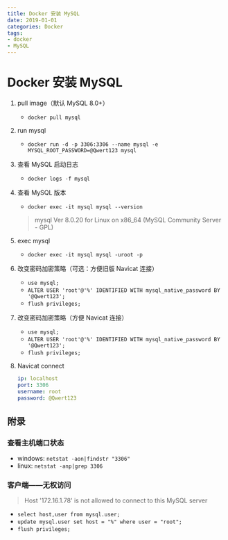 ```yaml
---
title: Docker 安装 MySQL
date: 2019-01-01
categories: Docker
tags:
- docker
- MySQL
---
```



# Docker 安装 MySQL

1. pull image（默认 MySQL 8.0+）
    - `docker pull mysql`

2. run mysql
    - `docker run -d -p 3306:3306 --name mysql -e MYSQL_ROOT_PASSWORD=@Qwert123 mysql`

3. 查看 MySQL 启动日志
    - `docker logs -f mysql`

4. 查看 MySQL 版本
    - `docker exec -it mysql mysql --version`
    > mysql  Ver 8.0.20 for Linux on x86_64 (MySQL Community Server - GPL)

5. exec mysql
    - `docker exec -it mysql mysql -uroot -p`

6. 改变密码加密策略（可选：方便旧版 Navicat 连接）
    - `use mysql;`
    - `ALTER USER 'root'@'%' IDENTIFIED WITH mysql_native_password BY '@Qwert123';`
    - `flush privileges;`

7. 改变密码加密策略（方便 Navicat 连接）
    - `use mysql;`
    - `ALTER USER 'root'@'%' IDENTIFIED WITH mysql_native_password BY '@Qwert123';`
    - `flush privileges;`

8. Navicat connect
    ```yaml
    ip: localhost
    port: 3306
    username: root
    password: @Qwert123
    ```

## 附录

### 查看主机端口状态
- windows: `netstat -aon|findstr "3306"`
- linux: `netstat -anp|grep 3306`

### 客户端——无权访问
  > Host '172.16.1.78' is not allowed to connect to this MySQL server
- `select host,user from mysql.user;`
- `update mysql.user set host = "%" where user = "root";`
- `flush privileges;`
